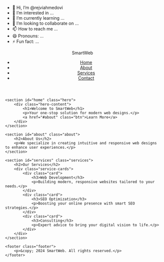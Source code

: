 - 👋 Hi, I’m @rejviahmedovi
- 👀 I’m interested in ...
- 🌱 I’m currently learning ...
- 💞️ I’m looking to collaborate on ...
- 📫 How to reach me ...
- 😄 Pronouns: ...
- ⚡ Fun fact: ...

<!---
rejviahmedovi/rejviahmedovi is a ✨ special ✨ repository because its `README.md` (this file) appears on your GitHub profile.
You can click the Preview link to take a look at your changes.
--->
<!DOCTYPE html>
<html lang="en">
<head>
    <meta charset="UTF-8">
    <meta name="viewport" content="width=device-width, initial-scale=1.0">
    <title>Smart Website</title>
    <link rel="stylesheet" href="styles.css">
</head>
<body>
    <header>
        <nav class="navbar">
            <div class="logo">SmartWeb</div>
            <ul class="nav-links">
                <li><a href="#home">Home</a></li>
                <li><a href="#about">About</a></li>
                <li><a href="#services">Services</a></li>
                <li><a href="#contact">Contact</a></li>
            </ul>
        </nav>
    </header>

    <section id="home" class="hero">
        <div class="hero-content">
            <h1>Welcome to SmartWeb</h1>
            <p>Your one-stop solution for modern web designs.</p>
            <a href="#about" class="btn">Learn More</a>
        </div>
    </section>

    <section id="about" class="about">
        <h2>About Us</h2>
        <p>We specialize in creating intuitive and responsive web designs to enhance user experiences.</p>
    </section>

    <section id="services" class="services">
        <h2>Our Services</h2>
        <div class="service-cards">
            <div class="card">
                <h3>Web Development</h3>
                <p>Building modern, responsive websites tailored to your needs.</p>
            </div>
            <div class="card">
                <h3>SEO Optimization</h3>
                <p>Boosting your online presence with smart SEO strategies.</p>
            </div>
            <div class="card">
                <h3>Consulting</h3>
                <p>Expert advice to bring your digital vision to life.</p>
            </div>
        </div>
    </section>

    <footer class="footer">
        <p>&copy; 2024 SmartWeb. All rights reserved.</p>
    </footer>
</body>
</html>
